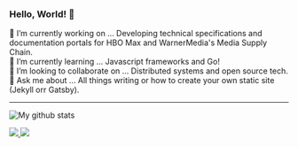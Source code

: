 

### Hello, World! 👋

🔭 I’m currently working on ... Developing technical specifications and documentation portals for HBO Max and WarnerMedia's Media Supply Chain.<br>
🌱 I’m currently learning ... Javascript frameworks and Go!<br>
🤝 I’m looking to collaborate on ... Distributed systems and open source tech.<br>
💬 Ask me about ... All things writing or how to create your own static site (Jekyll orr Gatsby).
 
 <hr>
 
![My github stats](https://github-readme-stats.vercel.app/api?username=mr7brown)

<a href="https://www.instagram.com/mountain_ashton/">
 <img src="https://img.shields.io/badge/instagram-%23E4405F.svg?&style=for-the-badge&logo=instagram&logoColor=white" />
</a>
<a href="https://www.linkedin.com/in/ashton-brown-mba-6000238a/ ">
<img src="https://img.shields.io/badge/linkedin-%230077B5.svg?&style=for-the-badge&logo=linkedin&logoColor=white" />
</a>
